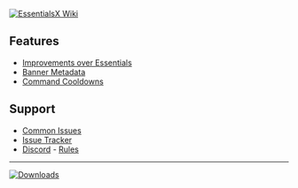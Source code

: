 [![**EssentialsX Wiki**](https://camo.githubusercontent.com/9ad178e5cf76a372d6aaee8bbdf13485fbc1d51b/68747470733a2f2f692e696d6775722e636f6d2f435034535a70422e706e67)](https://github.com/EssentialsX/Essentials/wiki)

## Features
* [Improvements over Essentials](https://github.com/EssentialsX/Essentials/wiki#differences-between-essentialsspigot-essentials-and-essentialsx)
* [Banner Metadata](https://github.com/EssentialsX/Essentials/wiki/BannerMeta)
* [Command Cooldowns](https://github.com/EssentialsX/Essentials/wiki/Command-Cooldowns)

## Support
* [Common Issues](https://github.com/EssentialsX/Essentials/wiki/Common-Issues)
* [Issue Tracker](https://github.com/EssentialsX/Essentials/issues)
* [Discord](https://discord.gg/F7gexAQ) - [Rules](https://github.com/EssentialsX/Essentials/wiki/Discord-Rules)
---
[![**Downloads**](https://camo.githubusercontent.com/9aff2864d80daf2dac77bdbf5d1ea985381e180e/68747470733a2f2f692e696d6775722e636f6d2f4d4d6330504a592e706e67)](https://ci.ender.zone/job/EssentialsX)